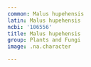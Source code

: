 ```yaml
---
common: Malus hupehensis
latin: Malus hupehensis
ncbi: '106556'
title: Malus hupehensis
group: Plants and Fungi
image: .na.character

---
```

